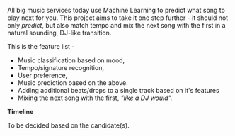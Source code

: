 All big music services today use Machine Learning to predict what song to play next for you. This project aims to take it one step further - it should not only _predict_, but also match tempo and mix the next song with the first in a natural sounding, DJ-like transition. 

This is the feature list -

-  Music classification based on mood,
-  Tempo/signature recognition,
-  User preference,
-  Music prediction based on the above.
-  Adding additional beats/drops to a single track based on it's features
-  Mixing the next song with the first, _"like a DJ would"._


**Timeline**

To be decided based on the candidate(s).